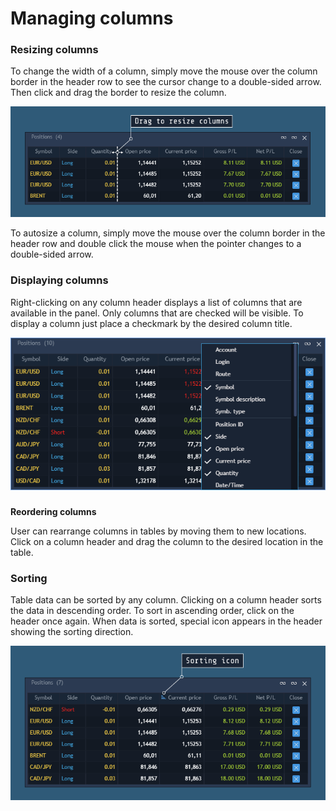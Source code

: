 # Managing columns

### **Resizing columns**

To change the width of a column, simply move the mouse over the column border in the header row to see the cursor change to a double-sided arrow. Then click and drag the border to resize the column.

![](../../.gitbook/assets/1%20%2855%29.png)


To autosize a column, simply move the mouse over the column border in the header row and double click the mouse when the pointer changes to a double-sided arrow.

### **Displaying columns**

 Right-clicking on any column header displays a list of columns that are available in the panel. Only columns that are checked will be visible. To display a column just place a checkmark by the desired column title.

![](../../.gitbook/assets/2%20%2829%29.png)

### 
**Reordering columns**

User can rearrange columns in tables by moving them to new locations. Click on a column header and drag the column to the desired location in the table.

### Sorting

 Table data can be sorted by any column. Clicking on a column header sorts the data in descending order. To sort in ascending order, click on the header once again. When data is sorted, special icon appears in the header showing the sorting direction.

![](../../.gitbook/assets/3%20%2830%29.png)

